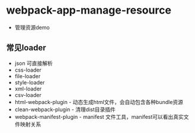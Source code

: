 # webpack-app-manage-resource

- 管理资源demo

## 常见loader
- json 可直接解析
- css-loader
- file-loader
- style-loader
- xml-loader
- csv-loader
- html-webpack-plugin - 动态生成html文件，会自动包含各种bundle资源
- clean-webpack-plugin - 清理dist目录插件
- webpack-manifest-plugin - manifest 文件工具，manifest可以看出真实文件映射关系